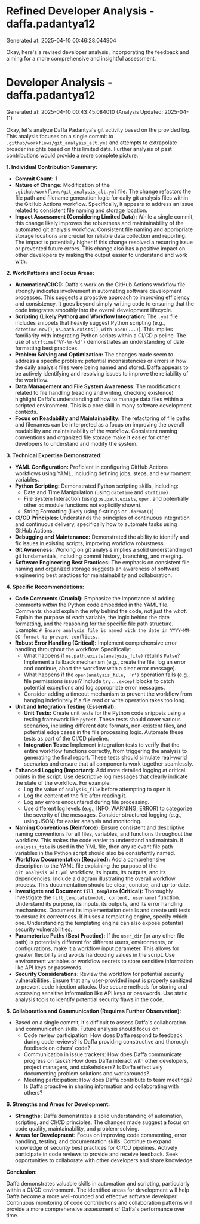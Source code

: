 # Refined Developer Analysis - daffa.padantya12
Generated at: 2025-04-10 00:46:28.044904

Okay, here's a revised developer analysis, incorporating the feedback and aiming for a more comprehensive and insightful assessment.

# Developer Analysis - daffa.padantya12
Generated at: 2025-04-10 00:43:45.084010 (Analysis Updated: 2025-04-11)

Okay, let's analyze Daffa Padantya's git activity based on the provided log. This analysis focuses on a single commit to `.github/workflows/git_analysis_alt.yml` and attempts to extrapolate broader insights based on this limited data. Further analysis of past contributions would provide a more complete picture.

**1. Individual Contribution Summary:**

*   **Commit Count:** 1
*   **Nature of Change:** Modification of the `.github/workflows/git_analysis_alt.yml` file. The change refactors the file path and filename generation logic for daily git analysis files within the GitHub Actions workflow. Specifically, it appears to address an issue related to consistent file naming and storage location.
*   **Impact Assessment (Considering Limited Data):** While a single commit, this change likely improves the robustness and maintainability of the automated git analysis workflow. Consistent file naming and appropriate storage locations are crucial for reliable data collection and reporting. The impact is potentially higher if this change resolved a recurring issue or prevented future errors. This change also has a positive impact on other developers by making the output easier to understand and work with.

**2. Work Patterns and Focus Areas:**

*   **Automation/CI/CD:** Daffa's work on the GitHub Actions workflow file strongly indicates involvement in automating software development processes. This suggests a proactive approach to improving efficiency and consistency.  It goes beyond simply writing code to ensuring that the code integrates smoothly into the overall development lifecycle.
*   **Scripting (Likely Python) and Workflow Integration:** The `.yml` file includes snippets that heavily suggest Python scripting (e.g., `datetime.now()`, `os.path.exists()`, `with open(...)`). This implies familiarity with integrating Python scripts within a CI/CD pipeline. The use of `strftime("%Y-%m-%d")` demonstrates an understanding of date formatting best practices.
*   **Problem Solving and Optimization:** The changes made seem to address a specific problem: potential inconsistencies or errors in how the daily analysis files were being named and stored. Daffa appears to be actively identifying and resolving issues to improve the reliability of the workflow.
*   **Data Management and File System Awareness:** The modifications related to file handling (reading and writing, checking existence) highlight Daffa's understanding of how to manage data files within a scripted environment.  This is a core skill in many software development contexts.
*  **Focus on Readability and Maintainability:** The refactoring of file paths and filenames can be interpreted as a focus on improving the overall readability and maintainability of the workflow. Consistent naming conventions and organized file storage make it easier for other developers to understand and modify the system.

**3. Technical Expertise Demonstrated:**

*   **YAML Configuration:** Proficient in configuring GitHub Actions workflows using YAML, including defining jobs, steps, and environment variables.
*   **Python Scripting:** Demonstrated Python scripting skills, including:
    *   Date and Time Manipulation (using `datetime` and `strftime`)
    *   File System Interaction (using `os.path.exists`, `open`, and potentially other `os` module functions not explicitly shown).
    *   String Formatting (likely using f-strings or `.format()`)
*   **CI/CD Principles:** Understands the principles of continuous integration and continuous delivery, specifically how to automate tasks using GitHub Actions.
*   **Debugging and Maintenance:** Demonstrated the ability to identify and fix issues in existing scripts, improving workflow robustness.
*   **Git Awareness:** Working on git analysis implies a solid understanding of git fundamentals, including commit history, branching, and merging.
*   **Software Engineering Best Practices:** The emphasis on consistent file naming and organized storage suggests an awareness of software engineering best practices for maintainability and collaboration.

**4. Specific Recommendations:**

*   **Code Comments (Crucial):**  Emphasize the importance of adding comments *within* the Python code embedded in the YAML file. Comments should explain the *why* behind the code, not just the *what*. Explain the purpose of each variable, the logic behind the date formatting, and the reasoning for the specific file path structure. Example: `# Ensure analysis file is named with the date in YYYY-MM-DD format to prevent conflicts.`.
*   **Robust Error Handling (Critical):**  Implement comprehensive error handling throughout the workflow. Specifically:
    *   What happens if `os.path.exists(analysis_file)` returns `False`?  Implement a fallback mechanism (e.g., create the file, log an error and continue, abort the workflow with a clear error message).
    *   What happens if the `open(analysis_file, 'r')` operation fails (e.g., file permissions issue)?  Include `try...except` blocks to catch potential exceptions and log appropriate error messages.
    *   Consider adding a timeout mechanism to prevent the workflow from hanging indefinitely if a file read or write operation takes too long.
*   **Unit and Integration Testing (Essential):**
    *   **Unit Tests:** Create unit tests for the Python code snippets using a testing framework like `pytest`. These tests should cover various scenarios, including different date formats, non-existent files, and potential edge cases in the file processing logic.  Automate these tests as part of the CI/CD pipeline.
    *   **Integration Tests:** Implement integration tests to verify that the entire workflow functions correctly, from triggering the analysis to generating the final report. These tests should simulate real-world scenarios and ensure that all components work together seamlessly.
*   **Enhanced Logging (Important):** Add more detailed logging at critical points in the script. Use descriptive log messages that clearly indicate the state of the workflow.  For example:
    *   Log the value of `analysis_file` before attempting to open it.
    *   Log the content of the file after reading it.
    *   Log any errors encountered during file processing.
    *   Use different log levels (e.g., INFO, WARNING, ERROR) to categorize the severity of the messages. Consider structured logging (e.g., using JSON) for easier analysis and monitoring.
*   **Naming Conventions (Reinforce):** Ensure consistent and descriptive naming conventions for all files, variables, and functions throughout the workflow. This makes the code easier to understand and maintain. If `analysis_file` is used in the YML file, then any relevant file path variables in the Python script should also be consistently named.
*   **Workflow Documentation (Required):** Add a comprehensive description to the YAML file explaining the purpose of the `git_analysis_alt.yml` workflow, its inputs, its outputs, and its dependencies. Include a diagram illustrating the overall workflow process.  This documentation should be clear, concise, and up-to-date.
*   **Investigate and Document `fill_template` (Critical):** Thoroughly investigate the `fill_template(model, content, username)` function. Understand its purpose, its inputs, its outputs, and its error handling mechanisms. Document its implementation details and create unit tests to ensure its correctness. If it uses a templating engine, specify which one. Understanding the templating engine can also expose potential security vulnerabilities.
*   **Parameterize Paths (Best Practice):** If the `user_dir` (or any other file path) is potentially different for different users, environments, or configurations, make it a workflow input parameter. This allows for greater flexibility and avoids hardcoding values in the script.  Use environment variables or workflow secrets to store sensitive information like API keys or passwords.
*   **Security Considerations:**  Review the workflow for potential security vulnerabilities. Ensure that any user-provided input is properly sanitized to prevent code injection attacks.  Use secure methods for storing and accessing sensitive information like API keys or passwords. Use static analysis tools to identify potential security flaws in the code.

**5. Collaboration and Communication (Requires Further Observation):**

*   Based on a single commit, it's difficult to assess Daffa's collaboration and communication skills. Future analysis should focus on:
    *   Code review participation: How does Daffa respond to feedback during code reviews? Is Daffa providing constructive and thorough feedback on others' code?
    *   Communication in issue trackers: How does Daffa communicate progress on tasks? How does Daffa interact with other developers, project managers, and stakeholders? Is Daffa effectively documenting problem solutions and workarounds?
    *   Meeting participation: How does Daffa contribute to team meetings? Is Daffa proactive in sharing information and collaborating with others?

**6. Strengths and Areas for Development:**

*   **Strengths:** Daffa demonstrates a solid understanding of automation, scripting, and CI/CD principles. The changes made suggest a focus on code quality, maintainability, and problem-solving.
*   **Areas for Development:** Focus on improving code commenting, error handling, testing, and documentation skills. Continue to expand knowledge of security best practices for CI/CD pipelines. Actively participate in code reviews to provide and receive feedback. Seek opportunities to collaborate with other developers and share knowledge.

**Conclusion:**

Daffa demonstrates valuable skills in automation and scripting, particularly within a CI/CD environment. The identified areas for development will help Daffa become a more well-rounded and effective software developer. Continuous monitoring of code contributions and collaboration patterns will provide a more comprehensive assessment of Daffa's performance over time.
